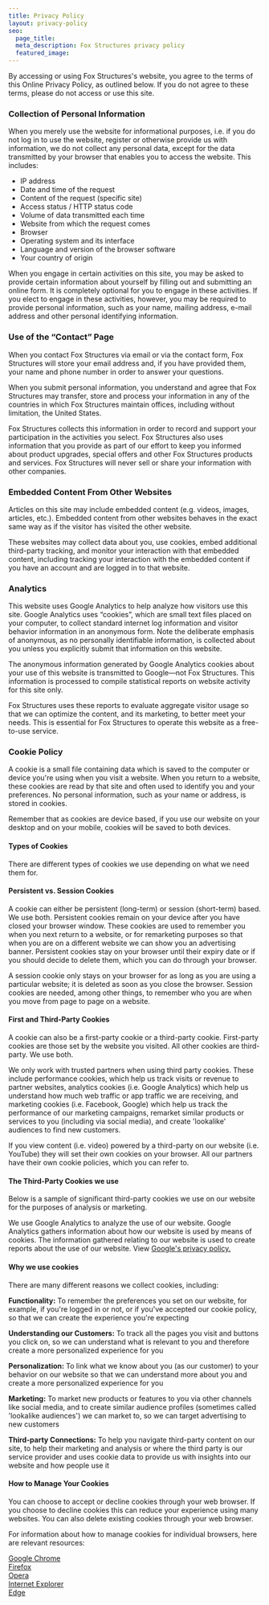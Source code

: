 ```yaml
---
title: Privacy Policy
layout: privacy-policy
seo:
  page_title:
  meta_description: Fox Structures privacy policy
  featured_image:
---
```


By accessing or using Fox Structures's website, you agree to the terms of this Online Privacy Policy, as outlined below. If you do not agree to these terms, please do not access or use this site.

### Collection of Personal Information

When you merely use the website for informational purposes, i.e. if you do not log in to use the website, register or otherwise provide us with information, we do not collect any personal data, except for the data transmitted by your browser that enables you to access the website. This includes:

- IP address
- Date and time of the request
- Content of the request (specific site)
- Access status / HTTP status code
- Volume of data transmitted each time
- Website from which the request comes
- Browser
- Operating system and its interface
- Language and version of the browser software
- Your country of origin

When you engage in certain activities on this site, you may be asked to provide certain information about yourself by filling out and submitting an online form. It is completely optional for you to engage in these activities. If you elect to engage in these activities, however, you may be required to provide personal information, such as your name, mailing address, e-mail address and other personal identifying information.

### Use of the “Contact” Page

When you contact Fox Structures via email or via the contact form, Fox Structures will store your email address and, if you have provided them, your name and phone number in order to answer your questions.

When you submit personal information, you understand and agree that Fox Structures may transfer, store and process your information in any of the countries in which Fox Structures maintain offices, including without limitation, the United States.

Fox Structures collects this information in order to record and support your participation in the activities you select. Fox Structures also uses information that you provide as part of our effort to keep you informed about product upgrades, special offers and other Fox Structures products and services. Fox Structures will never sell or share your information with other companies.

### Embedded Content From Other Websites

Articles on this site may include embedded content (e.g. videos, images, articles, etc.). Embedded content from other websites behaves in the exact same way as if the visitor has visited the other website.

These websites may collect data about you, use cookies, embed additional third-party tracking, and monitor your interaction with that embedded content, including tracking your interaction with the embedded content if you have an account and are logged in to that website.

### Analytics

This website uses Google Analytics to help analyze how visitors use this site. Google Analytics uses “cookies”, which are small text files placed on your computer, to collect standard internet log information and visitor behavior information in an anonymous form. Note the deliberate emphasis of anonymous, as no personally identifiable information, is collected about you unless you explicitly submit that information on this website.

The anonymous information generated by Google Analytics cookies about your use of this website is transmitted to Google—not Fox Structures. This information is processed to compile statistical reports on website activity for this site only.

Fox Structures uses these reports to evaluate aggregate visitor usage so that we can optimize the content, and its marketing, to better meet your needs. This is essential for Fox Structures to operate this website as a free-to-use service.

### Cookie Policy

A cookie is a small file containing data which is saved to the computer or device you're using when you visit a website. When you return to a website, these cookies are read by that site and often used to identify you and your preferences. No personal information, such as your name or address, is stored in cookies.

Remember that as cookies are device based, if you use our website on your desktop and on your mobile, cookies will be saved to both devices.

#### Types of Cookies

There are different types of cookies we use depending on what we need them for.

#### Persistent vs. Session Cookies

A cookie can either be persistent (long-term) or session (short-term) based. We use both. Persistent cookies remain on your device after you have closed your browser window. These cookies are used to remember you when you next return to a website, or for remarketing purposes so that when you are on a different website we can show you an advertising banner. Persistent cookies stay on your browser until their expiry date or if you should decide to delete them, which you can do through your browser.

A session cookie only stays on your browser for as long as you are using a particular website; it is deleted as soon as you close the browser. Session cookies are needed, among other things, to remember who you are when you move from page to page on a website.

#### First and Third-Party Cookies

A cookie can also be a first-party cookie or a third-party cookie. First-party cookies are those set by the website you visited. All other cookies are third-party. We use both.

We only work with trusted partners when using third party cookies. These include performance cookies, which help us track visits or revenue to partner websites, analytics cookies (i.e. Google Analytics) which help us understand how much web traffic or app traffic we are receiving, and marketing cookies (i.e. Facebook, Google) which help us track the performance of our marketing campaigns, remarket similar products or services to you (including via social media), and create 'lookalike' audiences to find new customers.

If you view content (i.e. video) powered by a third-party on our website (i.e. YouTube) they will set their own cookies on your browser. All our partners have their own cookie policies, which you can refer to.

#### The Third-Party Cookies we use

Below is a sample of significant third-party cookies we use on our website for the purposes of analysis or marketing.

We use Google Analytics to analyze the use of our website. Google Analytics gathers information about how our website is used by means of cookies. The information gathered relating to our website is used to create reports about the use of our website. View <a href="https://policies.google.com/privacy?hl=en&gl=uk" target="_blank" class="primaryLink">Google's privacy policy.</a>

#### Why we use cookies

There are many different reasons we collect cookies, including:

<strong>Functionality:</strong> To remember the preferences you set on our website, for example, if you're logged in or not, or if you've accepted our cookie policy, so that we can create the experience you're expecting

<strong>Understanding our Customers:</strong> To track all the pages you visit and buttons you click on, so we can understand what is relevant to you and therefore create a more personalized experience for you

<strong>Personalization:</strong> To link what we know about you (as our customer) to your behavior on our website so that we can understand more about you and create a more personalized experience for you

<strong>Marketing:</strong> To market new products or features to you via other channels like social media, and to create similar audience profiles (sometimes called 'lookalike audiences') we can market to, so we can target advertising to new customers

<strong>Third-party Connections:</strong> To help you navigate third-party content on our site, to help their marketing and analysis or where the third party is our service provider and uses cookie data to provide us with insights into our website and how people use it

#### How to Manage Your Cookies

You can choose to accept or decline cookies through your web browser. If you choose to decline cookies this can reduce your experience using many websites. You can also delete existing cookies through your web browser.

For information about how to manage cookies for individual browsers, here are relevant resources:

<a href="https://support.google.com/chrome/answer/95647?hl=en&" target="_blank" class="primaryLink">Google Chrome</a><br>
<a href="https://support.mozilla.org/en-US/kb/enable-and-disable-cookies-website-preferences" target="_blank" class ="primaryLink">Firefox</a><br>
<a href="https://www.opera.com/help/tutorials/security/cookies/" target="_blank" class="primaryLink">Opera</a><br>
<a href="https://support.microsoft.com/en-gb/help/17442/windows-internet-explorer-delete-manage-cookies" target="_blank" class="primaryLink">Internet Explorer</a><br>
<a href="https://privacy.microsoft.com/en-us/windows-10-microsoft-edge-and-privacy" target="_blank" class="primaryLink">Edge</a><br>
